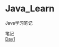 # Java_Learn
 Java学习笔记


笔记   
[Day1](https://github.com/yewn8125/Java_Learn/blob/main/day01-Java%E5%85%A5%E9%97%A8/%E7%AC%94%E8%AE%B0/day01-Java%E5%9F%BA%E7%A1%80%E8%AF%AD%E6%B3%95.md)
